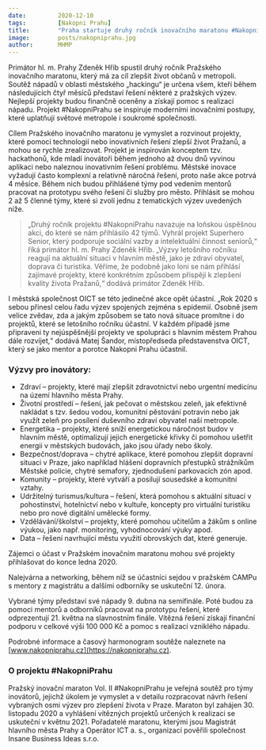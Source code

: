 ```yaml
---
date:         2020-12-10
tags:         [Nakopni Prahu]
title:        "Praha startuje druhý ročník inovačního maratonu #NakopniPrahu"
image: 	      posts/nakopniprahu.jpg
author:       MHMP
---
```

 
Primátor hl. m. Prahy Zdeněk Hřib spustil druhý ročník Pražského inovačního maratonu, který má za cíl zlepšit život občanů v metropoli. Soutěž nápadů v oblasti městského „hackingu“ je určena všem, kteří během následujících čtyř měsíců představí řešení některé z pražských výzev. Nejlepší projekty budou finančně oceněny a získají pomoc s realizací nápadu. Projekt #NakopniPrahu se inspiruje moderními inovačními postupy, které uplatňují světové metropole i soukromé společnosti.

Cílem Pražského inovačního maratonu je vymyslet a rozvinout projekty, které pomocí technologií nebo inovativních řešení zlepší život Pražanů, a mohou se rychle zrealizovat. Projekt je inspirován konceptem tzv. hackathonů, kde mladí inovátoři během jednoho až dvou dnů vyvinou aplikaci nebo naleznou inovativním řešení problému. Městské inovace vyžadují často komplexní a relativně náročná řešení, proto naše akce potrvá 4 měsíce. Během nich budou přihlášené týmy pod vedením mentorů pracovat na prototypu svého řešení či služby pro město. Přihlásit se mohou 2 až 5 členné týmy, které si zvolí jednu z tematických výzev uvedených níže.

> „Druhý ročník projektu #NakopniPrahu navazuje na loňskou úspěšnou akci, do které se nám přihlásilo 42 týmů. Vyhrál projekt Superhero Senior, který podporuje sociální vazby a intelektuální činnost seniorů,“ říká primátor hl. m. Prahy Zdeněk Hřib. „Výzvy letošního ročníku reagují na aktuální situaci v hlavním městě, jako je zdraví obyvatel, doprava či turistika. Věříme, že podobně jako loni se nám přihlásí zajímavé projekty, které konkrétním způsobem přispějí k zlepšení kvality života Pražanů,“ dodává primátor Zdeněk Hřib.

I městská společnost OICT se této jedinečné akce opět účastní. „Rok 2020 s sebou přinesl celou řadu výzev spojených zejména s epidemií. Osobně jsem velice zvědav, zda a jakým způsobem se tato nová situace promítne i do projektů, které se letošního ročníku účastní. V každém případě jsme připraveni ty nejúspěšnější projekty ve spolupráci s hlavním městem Prahou dále rozvíjet,“ dodává Matej Šandor, místopředseda představenstva OICT, který se jako mentor a porotce Nakopni Prahu účastnil.

### Výzvy pro inovátory:

* Zdraví – projekty, které mají zlepšit zdravotnictví nebo urgentní medicínu na území hlavního města Prahy.
* Životní prostředí – řešení, jak pečovat o městskou zeleň, jak efektivně nakládat s tzv. šedou vodou, komunitní pěstování potravin nebo jak využít zeleň pro posílení duševního zdraví obyvatel naší metropole.
* Energetika – projekty, které sníží energetickou náročnost budov v hlavním městě, optimalizují jejich energetické křivky či pomohou ušetřit energii v městských budovách, jako jsou úřady nebo školy.
* Bezpečnost/doprava – chytré aplikace, které pomohou zlepšit dopravní situaci v Praze, jako například hlášení dopravních přestupků strážníkům Městské policie, chytré semafory, zjednodušení parkovacích zón apod.
* Komunity – projekty, které vytváří a posilují sousedské a komunitní vztahy.
* Udržitelný turismus/kultura – řešení, která pomohou s aktuální situací v pohostinství, hotelnictví nebo v kultuře, koncepty pro virtuální turistiku nebo pro nové digitální umělecké formy.
* Vzdělávání/školství – projekty, které pomohou učitelům a žákům s online výukou, jako např. monitoring, vyhodnocování výuky apod.
* Data – řešení navrhující městu využití obrovských dat, které generuje.

Zájemci o účast v Pražském inovačním maratonu mohou své projekty přihlašovat do konce ledna 2020.

Nalejvárna a networking, během níž se účastníci sejdou v pražském CAMPu s mentory z magistrátu a dalšími odborníky se uskuteční 12. února.

Vybrané týmy představí své nápady 9. dubna na semifinále. Poté budou za pomoci mentorů a odborníků pracovat na prototypu řešení, které odprezentují 21. května na slavnostním finále. Vítězná řešení získají finanční podporu v celkové výši 100 000 Kč a pomoc s realizací vzniklého nápadu.

Podrobné informace a časový harmonogram soutěže naleznete na [www.nakopniprahu.cz](https://nakopniprahu.cz).

### O projektu #NakopniPrahu

Pražský inovační maraton Vol. II #NakopniPrahu je veřejná soutěž pro týmy inovátorů, jejichž úkolem je vymyslet a v detailu rozpracovat návrh řešení vybraných osmi výzev pro zlepšení života v Praze. Maraton byl zahájen 30. listopadu 2020 a vyhlášení vítězných projektů určených k realizaci se uskuteční v květnu 2021. Pořadatelé maratonu, kterými jsou Magistrát hlavního města Prahy a Operátor ICT a. s., organizací pověřili společnost Insane Business Ideas s.r.o. 

 
